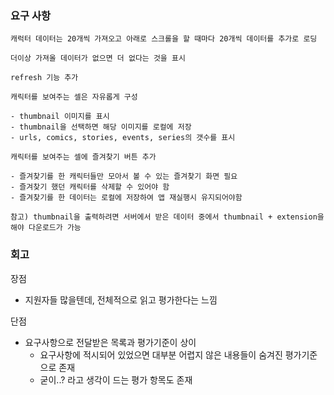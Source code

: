 ### 요구 사항

```
캐럭터 데이터는 20개씩 가져오고 아래로 스크롤을 할 때마다 20개씩 데이터를 추가로 로딩

더이상 가져올 데이터가 없으면 더 없다는 것을 표시

refresh 기능 추가

캐릭터를 보여주는 셀은 자유롭게 구성

- thumbnail 이미지를 표시
- thumbnail을 선택하면 해당 이미지를 로컬에 저장
- urls, comics, stories, events, series의 갯수를 표시

캐릭터를 보여주는 셀에 즐겨찾기 버튼 추가

- 즐겨찾기를 한 캐릭터들만 모아서 볼 수 있는 즐겨찾기 화면 필요
- 즐겨찾기 했던 캐릭터를 삭제할 수 있어야 함
- 즐겨찾기를 한 데이터는 로컬에 저장하여 앱 재실행시 유지되어야함

참고) thumbnail을 출력하려면 서버에서 받은 데이터 중에서 thumbnail + extension을 해야 다운로드가 가능
```

### 회고

장점

- 지원자들 많을텐데, 전체적으로 읽고 평가한다는 느낌

단점

- 요구사항으로 전달받은 목록과 평가기준이 상이
  - 요구사항에 적시되어 있었으면 대부분 어렵지 않은 내용들이 숨겨진 평가기준으로 존재
  - 굳이..? 라고 생각이 드는 평가 항목도 존재

